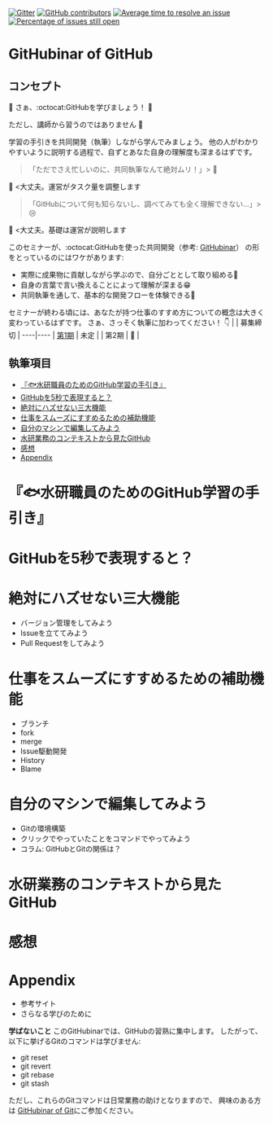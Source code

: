 [![Gitter](https://badges.gitter.im/fra-dev-ops-bu/community.svg)](https://gitter.im/fra-dev-ops-bu/community?utm_source=badge&utm_medium=badge&utm_campaign=pr-badge)
[![GitHub contributors](https://img.shields.io/github/contributors/fra-dev-ops-bu/githubinar_github.svg)](https://GitHub.com/fra-dev-ops-bu/githubinar_github/graphs/contributors/)
[![Average time to resolve an issue](http://isitmaintained.com/badge/resolution/fra-dev-ops-bu/githubinar_github.svg)](http://isitmaintained.com/project/fra-dev-ops-bu/githubinar_github "Average time to resolve an issue")
[![Percentage of issues still open](http://isitmaintained.com/badge/open/fra-dev-ops-bu/githubinar_github.svg)](http://isitmaintained.com/project/fra-dev-ops-bu/githubinar_github "Percentage of issues still open")


# GitHubinar of GitHub

## コンセプト
:tada: さぁ、:octocat:GitHubを学びましょう！ :tada:

ただし、講師から習うのではありません :no_good:

学習の手引きを共同開発（執筆）しながら学んでみましょう。
他の人がわかりやすいように説明する過程で、自ずとあなた自身の理解度も深まるはずです。


> 「ただでさえ忙しいのに、共同執筆なんて絶対ムリ！」> :exploding_head: 

:man_dancing: <大丈夫。運営がタスク量を調整します


> 「GitHubについて何も知らないし、調べてみても全く理解できない...」> :cry:

:man_dancing: <大丈夫。基礎は運営が説明します

このセミナーが、:octocat:GitHubを使った共同開発（参考: [GitHubinar](https://scrapbox.io/fra-dev-ops-bu/GitHubinar)）
の形をとっているのにはワケがあります:

- 実際に成果物に貢献しながら学ぶので、自分ごととして取り組める:slightly_smiling_face:
- 自身の言葉で言い換えることによって理解が深まる:grin:
- 共同執筆を通して、基本的な開発フローを体験できる:star_struck:

セミナーが終わる頃には、あなたが持つ仕事のすすめ方についての概念は大きく変わっているはずです。
さぁ、さっそく執筆に加わってください！ :point_down:
|  | 募集締切 |
----|---- 
| [第1期](https://github.com/fra-dev-ops-bu/githubinar_github/issues/6) | 未定 |
| 第2期 | :construction: |

<!-- START doctoc generated TOC please keep comment here to allow auto update -->
<!-- DON'T EDIT THIS SECTION, INSTEAD RE-RUN doctoc TO UPDATE -->
## 執筆項目

- [『:fish:水研職員のためのGitHub学習の手引き』](#%E3%80%8Efish%E6%B0%B4%E7%A0%94%E8%81%B7%E5%93%A1%E3%81%AE%E3%81%9F%E3%82%81%E3%81%AEgithub%E5%AD%A6%E7%BF%92%E3%81%AE%E6%89%8B%E5%BC%95%E3%81%8D%E3%80%8F)
- [GitHubを5秒で表現すると？](#github%E3%82%925%E7%A7%92%E3%81%A7%E8%A1%A8%E7%8F%BE%E3%81%99%E3%82%8B%E3%81%A8)
- [絶対にハズせない三大機能](#%E7%B5%B6%E5%AF%BE%E3%81%AB%E3%83%8F%E3%82%BA%E3%81%9B%E3%81%AA%E3%81%84%E4%B8%89%E5%A4%A7%E6%A9%9F%E8%83%BD)
- [仕事をスムーズにすすめるための補助機能](#%E4%BB%95%E4%BA%8B%E3%82%92%E3%82%B9%E3%83%A0%E3%83%BC%E3%82%BA%E3%81%AB%E3%81%99%E3%81%99%E3%82%81%E3%82%8B%E3%81%9F%E3%82%81%E3%81%AE%E8%A3%9C%E5%8A%A9%E6%A9%9F%E8%83%BD)
- [自分のマシンで編集してみよう](#%E8%87%AA%E5%88%86%E3%81%AE%E3%83%9E%E3%82%B7%E3%83%B3%E3%81%A7%E7%B7%A8%E9%9B%86%E3%81%97%E3%81%A6%E3%81%BF%E3%82%88%E3%81%86)
- [水研業務のコンテキストから見たGitHub](#%E6%B0%B4%E7%A0%94%E6%A5%AD%E5%8B%99%E3%81%AE%E3%82%B3%E3%83%B3%E3%83%86%E3%82%AD%E3%82%B9%E3%83%88%E3%81%8B%E3%82%89%E8%A6%8B%E3%81%9Fgithub)
- [感想](#%E6%84%9F%E6%83%B3)
- [Appendix](#appendix)

<!-- END doctoc generated TOC please keep comment here to allow auto update -->

# 『:fish:水研職員のためのGitHub学習の手引き』

# GitHubを5秒で表現すると？
# 絶対にハズせない三大機能
  - バージョン管理をしてみよう
  - Issueを立ててみよう
  - Pull Requestをしてみよう
# 仕事をスムーズにすすめるための補助機能
  - ブランチ
  - fork
  - merge
  - Issue駆動開発
  - History
  - Blame
# 自分のマシンで編集してみよう
  - Gitの環境構築
  - クリックでやっていたことをコマンドでやってみよう
  - コラム: GitHubとGitの関係は？ 
# 水研業務のコンテキストから見たGitHub
# 感想
# Appendix
  - 参考サイト
  - さらなる学びのために

**学ばないこと**
このGitHubinarでは、GitHubの習熟に集中します。
したがって、以下に挙げるGitのコマンドは学びません:
- git reset
- git revert
- git rebase
- git stash

ただし、これらのGitコマンドは日常業務の助けとなりますので、
興味のある方は [GitHubinar of Git](https://github.com/fra-dev-ops-bu/githubinar_git)にご参加ください。
